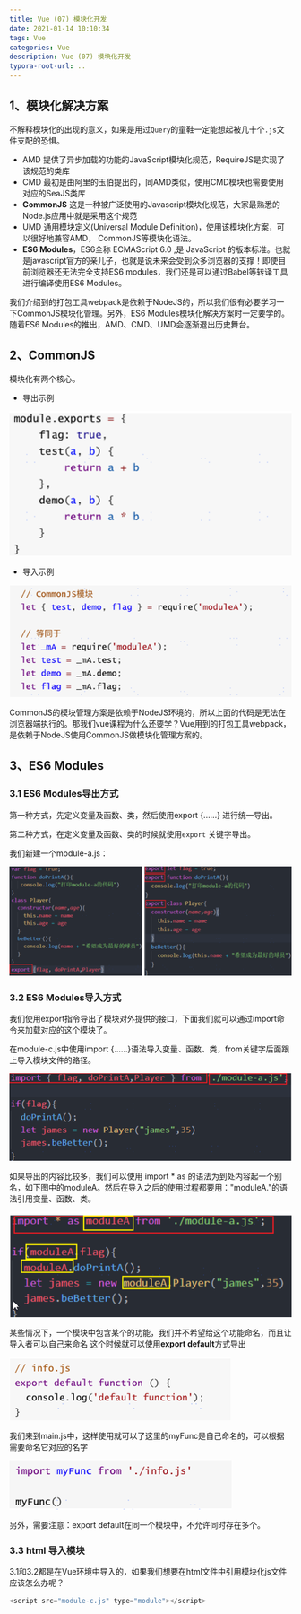 ```yaml
---
title: Vue (07) 模块化开发
date: 2021-01-14 10:10:34
tags: Vue
categories: Vue
description: Vue (07) 模块化开发
typora-root-url: ..
---
```


## 1、模块化解决方案

不解释模块化的出现的意义，如果是用过`Query`的童鞋一定能想起被几十个`.js`文件支配的恐惧。

- AMD 提供了异步加载的功能的JavaScript模块化规范，RequireJS是实现了该规范的类库
- CMD 最初是由阿里的玉伯提出的，同AMD类似，使用CMD模块也需要使用对应的SeaJS类库
- **CommonJS** 这是一种被广泛使用的Javascript模块化规范，大家最熟悉的Node.js应用中就是采用这个规范
- UMD 通用模块定义(Universal Module Definition)，使用该模块化方案，可以很好地兼容AMD， CommonJS等模块化语法。
- **ES6 Modules**，ES6全称 ECMAScript 6.0 ,是 JavaScript 的版本标准。也就是javascript官方的亲儿子，也就是说未来会受到众多浏览器的支撑！即使目前浏览器还无法完全支持ES6 modules，我们还是可以通过Babel等转译工具进行编译使用ES6 Modules。

我们介绍到的打包工具webpack是依赖于NodeJS的，所以我们很有必要学习一下CommonJS模块化管理。另外，ES6 Modules模块化解决方案时一定要学的。随着ES6 Modules的推出，AMD、CMD、UMD会逐渐退出历史舞台。

## 2、**CommonJS** 

模块化有两个核心。

- 导出示例

![image-20210116165837892](/images/vue-07/image-20210116165837892.png)

- 导入示例

![image-20210116165859942](/images/vue-07/image-20210116165859942.png)

CommonJS的模块管理方案是依赖于NodeJS环境的，所以上面的代码是无法在浏览器端执行的。那我们vue课程为什么还要学？Vue用到的打包工具webpack，是依赖于NodeJS使用CommonJS做模块化管理方案的。

## 3、ES6 Modules

### 3.1 ES6 Modules导出方式



第一种方式，先定义变量及函数、类，然后使用export {……} 进行统一导出。

第二种方式，在定义变量及函数、类的时候就使用`export` 关键字导出。

我们新建一个module-a.js：

![image-20210116180028347](/images/vue-07/image-20210116180028347.png)



### 3.2  ES6 Modules导入方式 

我们使用export指令导出了模块对外提供的接口，下面我们就可以通过import命令来加载对应的这个模块了。

在module-c.js中使用import {……}语法导入变量、函数、类，from关键字后面跟上导入模块文件的路径。

![image-20210116185727132](/images/vue-07/image-20210116185727132.png)

如果导出的内容比较多，我们可以使用 import * as 的语法为到处内容起一个别名，如下图中的moduleA。然后在导入之后的使用过程都要用："moduleA."的语法引用变量、函数、类。

![image-20210116185815590](/images/vue-07/image-20210116185815590.png)

某些情况下，一个模块中包含某个的功能，我们并不希望给这个功能命名，而且让导入者可以自己来命名
这个时候就可以使用**export default**方式导出

![image-20210116185244923](/images/vue-07/image-20210116185244923.png)

我们来到main.js中，这样使用就可以了这里的myFunc是自己命名的，可以根据需要命名它对应的名字

![image-20210117161955408](/images/vue-07/image-20210117161955408.png)

另外，需要注意：export default在同一个模块中，不允许同时存在多个。

### 3.3  html 导入模块

3.1和3.2都是在Vue环境中导入的，如果我们想要在html文件中引用模块化js文件应该怎么办呢？

```js
<script src="module-c.js" type="module"></script>
```



